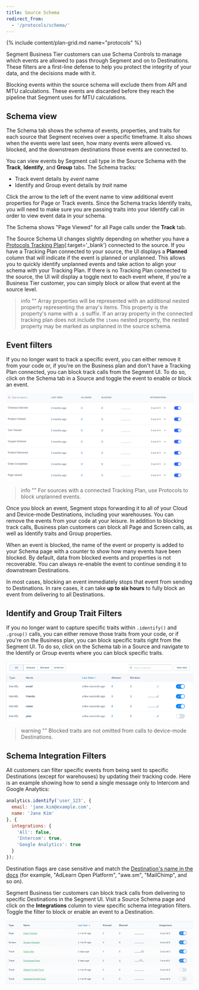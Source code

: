 ```yaml
---
title: Source Schema 
redirect_from:
  - '/protocols/schema/'
---
```


{% include content/plan-grid.md name="protocols" %}

Segment Business Tier customers can use Schema Controls to manage which events are allowed to pass through Segment and on to Destinations. These filters are a first-line defense to help you protect the integrity of your data, and the decisions made with it.

Blocking events within the source schema will exclude them from API and MTU calculations. These events are discarded before they reach the pipeline that Segment uses for MTU calculations. 

## Schema view

The Schema tab shows the schema of events, properties, and traits for each source that Segment receives over a specific timeframe. It also shows when the events were last seen, how many events were allowed vs. blocked, and the downstream destinations those events are connected to.

You can view events by Segment call type in the Source Schema with the **Track**, **Identify**, and **Group** tabs. 
The Schema tracks: 
- Track event details by _event_ name 
- Identify and Group event details by _trait_ name 

Click the arrow to the left of the event name to view additional event properties for Page or Track events. Since the Schema tracks Identify traits, you will need to make sure you are passing traits into your Identify call in order to view event data in your schema. 

The Schema shows "Page Viewed" for all Page calls under the **Track** tab. 

The Source Schema UI changes slightly depending on whether you have a [Protocols Tracking Plan](https://segment.com/docs/protocols/tracking-plan/create/){:target='_blank’} connected to the source. If you have a Tracking Plan connected to your source, the UI displays a **Planned** column that will indicate if the event is planned or unplanned. This allows you to quickly identify unplanned events and take action to align your schema with your Tracking Plan. If there is no Tracking Plan connected to the source, the UI will display a toggle next to each event where, if you're a Business Tier customer, you can simply block or allow that event at the source level.  

> info ""
> Array properties will be represented with an additional nested property representing the array's items. This property is the property's name with a `.$` suffix.
> If an array property in the connected tracking plan does not include the `items` nested property, the nested property
> may be marked as unplanned in the source schema.

## Event filters

If you no longer want to track a specific event, you can either remove it from your code or, if you're on the Business plan and don't have a Tracking Plan connected, you can block track calls from the Segment UI. To do so, click on the Schema tab in a Source and toggle the event to enable or block an event.


![Event filters](images/event-filters.png "Event filters in Segment")

> info ""
> For sources with a connected Tracking Plan, use Protocols to block unplanned events.


Once you block an event, Segment stops forwarding it to all of your Cloud and Device-mode Destinations, including your warehouses. You can remove the events from your code at your leisure. In addition to blocking track calls, Business plan customers can block all Page and Screen calls, as well as Identify traits and Group properties.

When an event is blocked, the name of the event or property is added to your Schema page with a counter to show how many events have been blocked. By default, data from blocked events and properties is not recoverable. You can always re-enable the event to continue sending it to downstream Destinations. 

In most cases, blocking an event immediately stops that event from sending to Destinations. In rare cases, it can take **up to six hours** to fully block an event from delivering to all Destinations.


## Identify and Group Trait Filters

If you no longer want to capture specific traits within `.identify()` and `.group()` calls, you can either remove those traits from your code, or if you're on the Business plan, you can block specific traits right from the Segment UI. To do so, click on the Schema tab in a Source and navigate to the Identify or Group events where you can block specific traits.


![Blocking traits for a Source](images/disable-trait.gif "Animation showing how to block traits with the toggle switch")

> warning ""
> Blocked traits are not omitted from calls to device-mode Destinations.

## Schema Integration Filters

All customers can filter specific events from being sent to specific Destinations (except for warehouses) by updating their tracking code. Here is an example showing how to send a single message only to Intercom and Google Analytics:

```js
analytics.identify('user_123', {
  email: 'jane.kim@example.com',
  name: 'Jane Kim'
}, {
  integrations: {
    'All': false,
    'Intercom': true,
    'Google Analytics': true
  }
});
```

Destination flags are case sensitive and match the [Destination's name in the docs](/docs/connections/destinations/) (for example, "AdLearn Open Platform", "awe.sm", "MailChimp", and so on).

Segment Business tier customers can block track calls from delivering to specific Destinations in the Segment UI. Visit a Source Schema page and click on the **Integrations** column to view specific schema integration filters. Toggle the filter to block or enable an event to a Destination.


![Schema integration filters](images/asset_d3SRmkWy.gif "Animation showing how to block events with the toggle switch")

